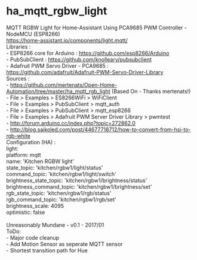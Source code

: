 # ha_mqtt_rgbw_light
   MQTT RGBW Light for Home-Assistant Using PCA9685 PWM Controller - NodeMCU (ESP8266)<br>
   https://home-assistant.io/components/light.mqtt/<br>
   Libraries :<br>
    - ESP8266 core for Arduino : https://github.com/esp8266/Arduino<br>
    - PubSubClient : https://github.com/knolleary/pubsubclient<br>
    - Adafruit PWM Servo Driver - PCA9685 : https://github.com/adafruit/Adafruit-PWM-Servo-Driver-Library<br>
   Sources :<br>
    - https://github.com/mertenats/Open-Home-Automation/tree/master/ha_mqtt_rgb_light (Based On - Thanks mertenats!)<br>
    - File > Examples > ES8266WiFi > WiFiClient<br>
    - File > Examples > PubSubClient > mqtt_auth<br>
    - File > Examples > PubSubClient > mqtt_esp8266<br>
    - File > Examples > Adafruit PWM Server Driver Library > pwmtest<br>
    - http://forum.arduino.cc/index.php?topic=272862.0<br>
    - http://blog.saikoled.com/post/44677718712/how-to-convert-from-hsi-to-rgb-white<br>
   Configuration (HA) : <br>
   <nbsp>light:<br>
   <nbsp><nbsp><nbsp>platform: mqtt<br>
      <nbsp><nbsp><nbsp>name: 'Kitchen RGBW light'<br>
      <nbsp><nbsp><nbsp>state_topic: 'kitchen/rgbw1/light/status'<br>
      <nbsp><nbsp><nbsp>command_topic: 'kitchen/rgbw1/light/switch'<br>
      <nbsp><nbsp><nbsp>brightness_state_topic: 'kitchen/rgbw1/brightness/status'<br>
      <nbsp><nbsp><nbsp>brightness_command_topic: 'kitchen/rgbw1/brightness/set'<br>
      <nbsp><nbsp><nbsp>rgb_state_topic: 'kitchen/rgbw1/rgb/status'<br>
      <nbsp><nbsp><nbsp>rgb_command_topic: 'kitchen/rgbw1/rgb/set'<br>
      <nbsp><nbsp><nbsp>brightness_scale: 4095<br>
      <nbsp><nbsp><nbsp>optimistic: false<br>
      <br>
   Unreasonably Mundane - v0.1 - 2017/01<br>
   ToDo:<br>
      - Major code cleanup<br>
      - Add Motion Sensor as seperate MQTT sensor<br>
      - Shortest transition path for Hue<br>
